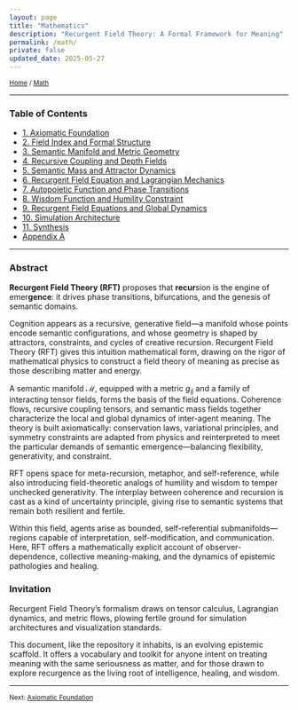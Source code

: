 ```yaml
---
layout: page
title: "Mathematics"
description: "Recurgent Field Theory: A Formal Framework for Meaning"
permalink: /math/
private: false
updated_date: 2025-05-27
---
```


<small>[Home](/) / [Math](/math/)</small>

---

### Table of Contents

- [1. Axiomatic Foundation](/math/01-axiomatic-foundation/)
- [2. Field Index and Formal Structure](/math/02-field-index/)
- [3. Semantic Manifold and Metric Geometry](/math/03-semantic-manifold/)
- [4. Recursive Coupling and Depth Fields](/math/04-recursive-coupling/)
- [5. Semantic Mass and Attractor Dynamics](/math/05-semantic-mass/)
- [6. Recurgent Field Equation and Lagrangian Mechanics](/math/06-recurgent-field-equation/)
- [7. Autopoietic Function and Phase Transitions](/math/07-autopoietic-function/)
- [8. Wisdom Function and Humility Constraint](/math/08-wisdom-function/)
- [9. Recurgent Field Equations and Global Dynamics](/math/09-recurgent-field-equations/)
- [10. Simulation Architecture](/math/10-simulation-architecture/)
- [11. Synthesis](/math/11-synthesis/)
- [Appendix A](/math/appendix-a/) 

---

### **Abstract**

**Recurgent Field Theory (RFT)** proposes that **recur**sion is the engine of emer**gence**: it drives phase transitions, bifurcations, and the genesis of semantic domains.

Cognition appears as a recursive, generative field—a manifold whose points encode semantic configurations, and whose geometry is shaped by attractors, constraints, and cycles of creative recursion. Recurgent Field Theory (RFT) gives this intuition mathematical form, drawing on the rigor of mathematical physics to construct a field theory of meaning as precise as those describing matter and energy.

A semantic manifold $\mathcal{M}$, equipped with a metric $g_{ij}$ and a family of interacting tensor fields, forms the basis of the field equations. Coherence flows, recursive coupling tensors, and semantic mass fields together characterize the local and global dynamics of inter-agent meaning. The theory is built axiomatically: conservation laws, variational principles, and symmetry constraints are adapted from physics and reinterpreted to meet the particular demands of semantic emergence—balancing flexibility, generativity, and constraint.

RFT opens space for meta-recursion, metaphor, and self-reference, while also introducing field-theoretic analogs of humility and wisdom to temper unchecked generativity. The interplay between coherence and recursion is cast as a kind of uncertainty principle, giving rise to semantic systems that remain both resilient and fertile.

Within this field, agents arise as bounded, self-referential submanifolds—regions capable of interpretation, self-modification, and communication. Here, RFT offers a mathematically explicit account of observer-dependence, collective meaning-making, and the dynamics of epistemic pathologies and healing.

### **Invitation**

Recurgent Field Theory’s formalism draws on tensor calculus, Lagrangian dynamics, and metric flows, plowing fertile ground for simulation architectures and visualization standards.

This document, like the repository it inhabits, is an evolving epistemic scaffold. It offers a vocabulary and toolkit for anyone intent on treating meaning with the same seriousness as matter, and for those drawn to explore recurgence as the living root of intelligence, healing, and wisdom.

---

<small>Next: [Axiomatic Foundation](/math/01-axiomatic-foundation/)</small>
